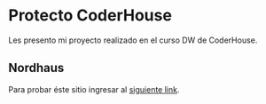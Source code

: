 # Protecto CoderHouse

Les presento mi proyecto realizado en el curso DW de CoderHouse.

## Nordhaus

Para probar éste sitio ingresar al [siguiente link](https://joacogonzalez98.github.io/Nordhaus/index.html).